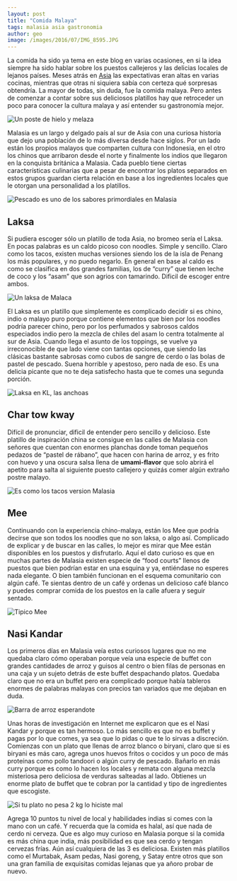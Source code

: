 ```yaml
---
layout: post
title: "Comida Malaya"
tags: malasia asia gastronomia
author: geo
image: /images/2016/07/IMG_8595.JPG
---
```


La comida ha sido ya tema en este blog en varias ocasiones, en si la idea siempre ha sido hablar sobre los puestos callejeros y las delicias locales de lejanos países. Meses atrás en [Asia](/tag/asia) las expectativas eran altas en varias cocinas, mientras que otras ni siquiera sabía con certeza qué sorpresas obtendría. La mayor de todas, sin duda, fue la comida malaya. Pero antes de comenzar a contar sobre sus deliciosos platillos hay que retroceder un poco para conocer la cultura malaya y así entender su gastronomía mejor.

![Un poste de hielo y melaza](/images/2016/07/IMG_9246.JPG)

Malasia es un largo y delgado país al sur de Asia con una curiosa historia que dejo una población de lo más diversa desde hace siglos. Por un lado están los propios malayos que comparten cultura con Indonesia, en el otro los chinos que arribaron desde el norte y finalmente los indios que llegaron en la conquista británica a Malasia. Cada pueblo tiene ciertas características culinarias que a pesar de encontrar los platos separados en estos grupos guardan cierta relación en base a los ingredientes locales que le otorgan una personalidad a los platillos.

![Pescado es uno de los sabores primordiales en Malasia](/images/2016/07/IMG_9263.JPG)

## Laksa

Si pudiera escoger sólo un platillo de toda Asia, no bromeo sería el Laksa. En pocas palabras es un caldo picoso con noodles. Simple y sencillo. Claro como los tacos, existen muchas versiones siendo los de la isla de Penang los más populares, y no puedo negarlo. En general en base al caldo es como se clasifica en dos grandes familias, los de “curry” que tienen leche de coco y los “asam” que son agrios con tamarindo. Dificil de escoger entre ambos.

![Un laksa de Malaca](/images/2016/07/IMG_9311.JPG)

El Laksa es un platillo que simplemente es complicado decidir si es chino, indio o malayo puro porque contiene elementos que bien por los noodles podría parecer chino, pero por los perfumados y sabrosos caldos especiados indio pero la mezcla de chiles del asam lo centra totalmente al sur de Asia. Cuando llega el asunto de los toppings, se vuelve ya irreconocible de que lado viene con tantas opciones, que siendo las clásicas bastante sabrosas como cubos de sangre de cerdo o las bolas de pastel de pescado. Suena horrible y apestoso, pero nada de eso. Es una delicia picante que no te deja satisfecho hasta que te comes una segunda porción.

![Laksa en KL, las anchoas](/images/2016/07/IMG_9196.JPG)

## Char tow kway

Difícil de pronunciar, dificil de entender pero sencillo y delicioso. Este platillo de inspiración china se consigue en las calles de Malasia con señores que cuentan con enormes planchas donde toman pequeños pedazos de “pastel de rábano”, que hacen con harina de arroz, y es frito con huevo y una oscura salsa llena de **umami-flavor** que solo abrirá el apetito para salta al siguiente puesto callejero y quizás comer algún extraño postre malayo.

![Es como los tacos version Malasia](/images/2016/07/IMG_9276.JPG)

## Mee

Continuando con la experiencia chino-malaya, están los Mee que podría decirse que son todos los noodles que no son laksa, o algo así. Complicado de explicar y de buscar en las calles, lo mejor es mirar que Mee están disponibles en los puestos y disfrutarlo. Aquí el dato curioso es que en muchas partes de Malasia existen especie de “food courts” llenos de puestos que bien podrían estar en una esquina y ya, entiéndase no esperes nada elegante. O bien también funcionan en el esquema comunitario con algún café. Te sientas dentro de un café y ordenas un delicioso café blanco y puedes comprar comida de los puestos en la calle afuera y seguir sentado. 

![Tipico Mee](/images/2016/07/IMG_8611.JPG)

## Nasi Kandar

Los primeros días en Malasia veía estos curiosos lugares que no me quedaba claro cómo operaban porque veía una especie de buffet con grandes cantidades de arroz y guisos al centro o bien filas de personas en una caja y un sujeto detrás de este buffet despachando platos. Quedaba claro que no era un buffet pero era complicado porque había tableros enormes de palabras malayas con precios tan variados que me dejaban en duda. 

![Barra de arroz esperandote](/images/2016/07/IMG_9221.JPG)

Unas horas de investigación en Internet me explicaron que es el Nasi Kandar y porque es tan hermoso. Lo más sencillo es que no es buffet y pagas por lo que comes, ya sea que lo pidas o que te lo sirvas a discreción. Comienzas con un plato que llenas de arroz blanco o biryani, claro que si es biryani es más caro, agrega unos huevos fritos o cocidos y un poco de más proteínas como pollo tandoori o algún curry de pescado. Bañarlo en más curry porque es como lo hacen los locales y remata con alguna mezcla misteriosa pero deliciosa de verduras salteadas al lado. Obtienes un enorme plato de buffet que te cobran por la cantidad y tipo de ingredientes que escogiste.

![Si tu plato no pesa 2 kg lo hiciste mal](/images/2016/07/IMG_8860.JPG)

Agrega 10 puntos tu nivel de local y habilidades indias si comes con la mano con un café. Y recuerda que la comida es halal, así que nada de cerdo ni cerveza. Que es algo muy curioso en Malasia porque si la comida es más china que india, más posibilidad es que sea cerdo y tengan cervezas frías. Aún así cualquiera de las 3 es deliciosa. Existen más platillos como el Murtabak, Asam pedas, Nasi goreng, y Satay entre otros que son una gran familia de exquisitas comidas lejanas que ya añoro probar de nuevo.
